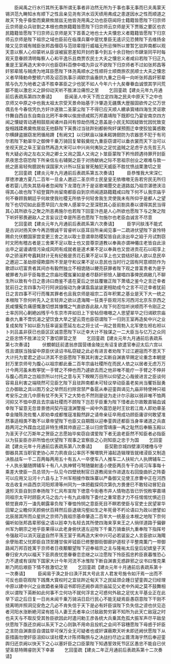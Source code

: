 <!-- { "loadSidebar": true } -->
　　臣闻禹之行水行其所无事所谓无事者非泊然无所为于事也事无事而巳夫禹蒙天锡洪范九畴知水有顺下之性且亲见尧有洪水滔天绩用弗成之患遂因水之性而顺道之故天下免乎昏垫而奠厥攸居兹无他皆尧用禹之功也臣窃闻将士籍籍皆愿陛下归京师云京师是众兵驻劄之本根也商旅籍籍皆愿陛下归京师云京师是天下贾贩之要区也农民籍籍皆愿陛下归京师云京师是天下首善之地也士大夫懐忠义者籍籍皆愿陛下归京师云京师是陛下祖宗之域也臣前在临濮兵寨中寔忧羣臣无逺识见恐賛陛下去维扬金陵又见京城有贼臣张邦昌僣窃与范琼辈擅行威福无所忌惮所以曽暂乞驻跸南都以观天意以察人心仰蒙听从臣误被宸恩差知开封府事今到五十余日物价市肆渐同平时每观天意眷顾清明每察人心和平逸乐且商贾农民士大夫之懐忠义者咸曰若陛下归正九重是王室再造大宋中兴也臣窃料百僚中唱为异议不欲陛下归京师者不过如张邦昌等奸邪辈隂与贼虏为地耳臣愿陛下体尧禹顺水之性顺将士顺商旅农民顺士大夫之懐忠义者早降勅命整顿六师及诏百执事示谒欵宗庙垂拱九重之日毋一向听张邦昌奸邪辈隂与仇方为地者之语不胜幸甚臣之少也犹不如人今年六十九矣眷眷血诚恨其学问荒鄙不能以激忠义之辞仰动天听不胜涕泣痛怛之至
　　乞回銮疏【建炎元年九月通前后表疏系第四次奏请】
　　臣闻圣人中天下而立定四海之民夫中原天下之中也京师又中原之中也我太祖太宗受天景命始基于汴肇造无疆膺大歴服固欲传之亿万世偶去冬今春信凭仇方奸诈遂致二圣蒙尘陛下不得巳应天顺人纉承寳绪四海生灵讴歌忭舞自西自东自南自北罔不率俾以俟庻绩咸熙万邦嘉靖陛下既即位乃宴安南京四方闻之懐疑胥动逓相鼓扇闻诸州县间有惊劫伤残之患盖是小民无知因疑致忧因忧致变旋相践蹂弗奠攸居兹无他繇陛下寅畏过当驻跸别都俯徇奸谋预图迁幸使狡狯簧惑敢尔横肆盗据窃发罔循局蹐【有阙文】以归畎亩以操耒耜铸劒防为农器思不犯于有司尔若陛下勅翠华之御俾千乗万骑回复辇毂奠枕九重臣窃谓可以垂衣裳而天下治可以坐视天民之阜王室自然再造大宋可以中兴尚何夷狄之足忧盗贼之足虑乎古先哲王凡有大疑必询之左右又询之卿士又询之国人又询之卜筮臣蒙陛下矜怜顾遇待罪开封臣夙夜思念窃恐陛下所亲信左右辅弼之臣于对扬献纳之际不思祖宗创业之艰难与致一统之匪易轻徇臆説有误国家大计所以狂妄冒死触犯天威臣不胜忧愤战栗激切之至
　　乞回銮疏【建炎元年九月通前后表疏系第五次奏请】
　　臣恭惟我大宋深仁厚徳渗漉方夏几二百年一旦金人邀迎二圣京师士民皇皇无依嗷嗷无告若穷民无所归者若婴儿而失其慈母者忽闻陛下龙潜在济于是讴歌竭蹷交走道路兹乃祖宗湛徳浃洽得其心故也陛下绍登寳阼尚留南都臣自到京师闻道路籍籍咸曰陛下何不认我宗庙乎何不眷顾我朝廷乎何故使我社稷无所依乎何轻舍我生灵使我未有所仰乎是都人之望陛下也切切如此臣愿早回六龙俾人感翠华之至深慰其心臣前劄具奏以谓得其民当得其心其所欲与之聚之所恶弗施尔也若陛下回銮汴邑是人心所欲也愿陛下与之聚之陛下听奸邪畏避敌人之言妄议迁幸是所恶也愿陛下勿施尔也老臣血诚言不尽意
　　乞回銮疏【建炎元年九月通前后表疏系第六次奏请】
　　臣学问肤浅不能式是古训对扬天休今再沥悃诚干冐睿听以臣耳目所亲闻见事一二疏进伏望陛下哀怜特赐俞允伏覩国家尝变更三舍之法以取士意谓臯防稷契皆自此涂出卒之廹于月试剽窃时文罔有稽古者是三舍果不足以取士也又尝尊崇道教以奉眞亦谓神僊庄老皆自此涂出卒之诞谩谲怪污染成风罔有成就者是道术果不足以奉眞也又尝进贡花石以昭享上卒之骄滛矜夸蠧耗财计无有纪极是贡花石果不足以享上也又尝结好敌人欲以息民卒之邀迎二圣劫掠侵欺靡所不至是守和议果不足以息民也当时行之固有阿意顺防作为歌颂以叨富贵者其间亦有毅然独立不相诡随以鲠亮获罪者陛下观之昔富贵者为是乎被罪者为非乎臣每思之宗庙社稷岌嶪如是者尽繇奸邪憸人皷唱四事俾民病敝几不聊生所以致有今日之患诗曰商鉴不逺在夏后之世兹覆辙正陛下萧墙之鉴今之言迁幸者犹前日之言四事为可行阿谀謟佞动为身谋翕翕訿訿更相助成今之言不可迁幸者犹前日之言四事不可行而罹其罪者也且我京师是祖宗二百年积累之基业是天下大一统之本根陛下奈何听先入之言轻弃之欲以遗海陬一狂类乎臣观河东河西河北京东京西之民咸懐寃负痛感慨激切想其慷慨之气直欲吞此敌人陛下何忍怙听谀顺而不令刚正之士率厉同心剿絶凶残乎今东京市井如旧上下安帖但嗷嗷之人思望翠华之归谒欵宗庙垂衣九重不啻饥渴之望饮食大旱之望云霓也臣窃谓陛下一归则王室再造矣中兴之业复成矣陛下如以臣为狂率诞妄愿延左右之将士试一询之昔周勃入北军使左袒右袒以卜刘吕盖非获已也臣区区诚意愿陛下以迁幸大计不独谋之一二大臣当与亿万之众同之臣忠愤不胜涕泣交下激切屏营之至
　　乞回銮疏【建炎元年九月通前后表疏系第七次奏请】
　　伏覩朝廷前遣翁彦国营缮金陵比有诏复欲遣官奉迎太后六宫以徃且谓朕当独留中原臣伏读诏书私窃疑之此必有进言者劝陛下过江避宼而不思天下大计托为爱君之迹以济其不忠臣愿陛下察其利害之实断自渊衷早赐定论重念本朝提封万里京师号为腹心以祖宗都此垂二百年宗庙社稷所在而民人依之以居者无虑万万计今两河虽未敉寕犹一手臂之不伸也而乃遽欲去而之他非唯不能疗一手臂之不伸并与腹心而弃之岂祖宗所以付托之意与天下睽睽万目所以仰望之心哉彼进言之臣谈何容易且利害之端晓然可见臣乞陛下且驻跸南都未可轻议举动臣虽老矣尚当矍铄鼔勇立办御敌之具以图万全之举然后扫除宫禁严备扈从奉迎銮舆谒见九庙非特使神只祖考安乐之庻几中原有仗不失天下之大势也不然则是徒为走计尔示敌以弱非唯不恤两河抑又不恤中原且去宗庙社稷而不顾陛下岂忍乎臣重为陛下惜者此尔故敢直输血诚幸陛下留意无忽昔景徳间契丹宼澶渊警报一闻中外震恐是时王钦若江南人即劝章圣幸金陵陈尧佐蜀人即劝幸成都惟宼准毅然辟之请帝亲征卒用成功顾臣庸谬何敢望准然事适相类不敢不以章帝望陛下也臣又自期既以迎奉銮舆还都臣当身率诸道之兵直趋两河之外蹀血北廷非特生缚其帅直迎二圣以归庻雪靖康一再之耻然后奉觞玉殿以为圣天子亿万斯年之贺臣之志愿始毕矣窃自谓爱陛下者无逾老臣然不知臣者必指臣以为狂妄臣亦非所恤也伏望陛下观事之宜察臣之心则知臣之忠于为国
　　乞回銮疏【建炎元年十月通前后表疏系第八次奏请】
　　臣契勘京城四壁濠河楼橹与守御器具其当职官吏协心并力夙夜自公率厉不懈増筑开濬起造辑理皆就绪浸臣又制造决胜战车一千二百两每两用五十有五人一卒使车八人推车二人扶轮六人执牌辅车二十人执长鎗随牌辅车十有八人执神臂弓弩随鎗射逺小使臣两员专干办阅习车事每十乘差大使臣一员总领为一队见今四壁统制官日逐教阅坐作进退左右回旋曲折之阵委可以应用又沿河十六县与上下州军相接作聫珠寨以严备御又见使王彦曹中正在河西攻击收复州县西京河阳郑滑等州同为一体把截探伺次第仇方畏詟巳不敢轻动冒犯自速殄灭臣自到京奉扬陛下仁风布宣陛下徳意今街巷市井人情物态皆已忻悦敉寕嘉靖同祖宗太平时顾臣犬马之齿六十有九此缘陛下委付之重常患才力不任惕惕忧惧近日顿觉衰瘁万一溘先朝露辜负陛下眷恤怜悯之意臣死目不瞑若使臣与官吏士民望翠华回辇之尘瞻仰天颜俯伏百拜然后臣退塡沟壑如生之年死骨不朽论语曰为政以徳譬如北辰居其所而众星拱之京师乃我祖宗基命肇造二百年大一统基业本根之地陛下奈何偏听如张邦昌辈邪佞之语以廵幸为名轻去其所使四海来享来王之人徜徉道路于偏僻州军为朝宗之地乎臣果得以此老身俯伏道左迎陛下千乗万骑垂拱九重奉陛下指挥号令强敌可以消灭宼盗自然平荡王室于焉再造大宋中兴可必若诞妄之人言臣欲以海陬余孽贻君父忧即臣自顶至踵甘俟斧钺臣巳修整御街御廊护道杈子平整南薫门一带御路闻万邦百姓寓于京师者日夜颙颙望陛下迎奉祖宗之主与隆祐太后皇后妃嫔皇子天眷归安大内以福天下臣夙夜忧思眷眷恋恋继之以泣愿陛下怜臣孤忠矜臣衰暮惟恐心力不逮或有误陛下国家大计今年河流不冰惟陛下断自渊衷无惑辟邪之议书曰惟克果断乃罔后艰臣下情不胜激切之至
　　乞回銮疏【建炎元年十月通前后表疏系第十一次奏请】
　　臣闻易于涣之卦曰涣汗其大号此言人君发号施令如汗焉一出而不可反也臣窃观陛下践膺大寳权时之宜驻跸近甸天下之民延颈企踵日望銮舆之归经理中原以建中兴之业故廼者亲降诏书即将还阙恭谒宗庙延见父老中外闻之莫不鼓舞相庆以谓陛下英断如此何事不立何功不就何浮言之可惑何外敌之足忧太平基业正在此举下诏之后日复一日尚未闻千乗万骑涓日启行民心不能无疑焉臣愚窃意陛下干刚不挠离明并照洞见安危之几必不肯失信于天下是必有奸臣误陛下负失信之谤也伏见迩者河阳水涨断絶河梁有姓马人妻王氏者率众讨敌敌势穷窘不知所为此天亡敌宼之时也夫天与不取反受其咎臣欲因此时遣问勅王彦各统大兵乗其危孤大振军声尽平敌垒伏愿陛下亟还京阙以系天下之心则孰不用命且投机之会间不容穗愿陛下毋惑于奸臣之言防自渊衷臣自谓兹举可保万全无可疑者也或奸谋蔽欺天听未即还阙伏愿陛下从臣措画勿使奸臣沮抑以误社稷大计陈师鞠旅与之决战扫尽边尘葺清海宇然后奉迎銮舆归还京阙以快天下之心以塞奸臣之口臣蒙陛下知遇誓效死节区区愚忠不能自已伏望圣慈特赐睿防天下幸甚
　　乞回銮疏【建炎二年正月通前后表疏系第十二次奏请】
